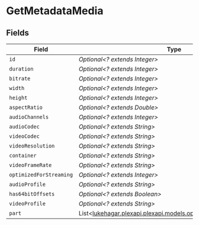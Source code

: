 # GetMetadataMedia


## Fields

| Field                                                                                                           | Type                                                                                                            | Required                                                                                                        | Description                                                                                                     | Example                                                                                                         |
| --------------------------------------------------------------------------------------------------------------- | --------------------------------------------------------------------------------------------------------------- | --------------------------------------------------------------------------------------------------------------- | --------------------------------------------------------------------------------------------------------------- | --------------------------------------------------------------------------------------------------------------- |
| `id`                                                                                                            | *Optional<? extends Integer>*                                                                                   | :heavy_minus_sign:                                                                                              | N/A                                                                                                             | 15                                                                                                              |
| `duration`                                                                                                      | *Optional<? extends Integer>*                                                                                   | :heavy_minus_sign:                                                                                              | N/A                                                                                                             | 141417                                                                                                          |
| `bitrate`                                                                                                       | *Optional<? extends Integer>*                                                                                   | :heavy_minus_sign:                                                                                              | N/A                                                                                                             | 2278                                                                                                            |
| `width`                                                                                                         | *Optional<? extends Integer>*                                                                                   | :heavy_minus_sign:                                                                                              | N/A                                                                                                             | 1920                                                                                                            |
| `height`                                                                                                        | *Optional<? extends Integer>*                                                                                   | :heavy_minus_sign:                                                                                              | N/A                                                                                                             | 814                                                                                                             |
| `aspectRatio`                                                                                                   | *Optional<? extends Double>*                                                                                    | :heavy_minus_sign:                                                                                              | N/A                                                                                                             | 2.35                                                                                                            |
| `audioChannels`                                                                                                 | *Optional<? extends Integer>*                                                                                   | :heavy_minus_sign:                                                                                              | N/A                                                                                                             | 2                                                                                                               |
| `audioCodec`                                                                                                    | *Optional<? extends String>*                                                                                    | :heavy_minus_sign:                                                                                              | N/A                                                                                                             | aac                                                                                                             |
| `videoCodec`                                                                                                    | *Optional<? extends String>*                                                                                    | :heavy_minus_sign:                                                                                              | N/A                                                                                                             | h264                                                                                                            |
| `videoResolution`                                                                                               | *Optional<? extends String>*                                                                                    | :heavy_minus_sign:                                                                                              | N/A                                                                                                             | 1080                                                                                                            |
| `container`                                                                                                     | *Optional<? extends String>*                                                                                    | :heavy_minus_sign:                                                                                              | N/A                                                                                                             | mp4                                                                                                             |
| `videoFrameRate`                                                                                                | *Optional<? extends String>*                                                                                    | :heavy_minus_sign:                                                                                              | N/A                                                                                                             | 24p                                                                                                             |
| `optimizedForStreaming`                                                                                         | *Optional<? extends Integer>*                                                                                   | :heavy_minus_sign:                                                                                              | N/A                                                                                                             | 0                                                                                                               |
| `audioProfile`                                                                                                  | *Optional<? extends String>*                                                                                    | :heavy_minus_sign:                                                                                              | N/A                                                                                                             | lc                                                                                                              |
| `has64bitOffsets`                                                                                               | *Optional<? extends Boolean>*                                                                                   | :heavy_minus_sign:                                                                                              | N/A                                                                                                             | false                                                                                                           |
| `videoProfile`                                                                                                  | *Optional<? extends String>*                                                                                    | :heavy_minus_sign:                                                                                              | N/A                                                                                                             | high                                                                                                            |
| `part`                                                                                                          | List<[lukehagar.plexapi.plexapi.models.operations.GetMetadataPart](../../models/operations/GetMetadataPart.md)> | :heavy_minus_sign:                                                                                              | N/A                                                                                                             |                                                                                                                 |